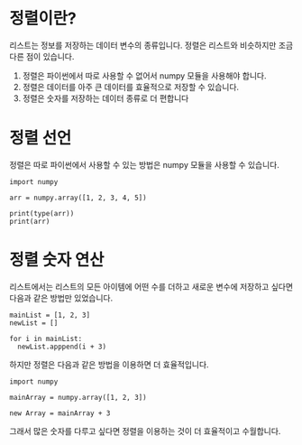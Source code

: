 # 정렬이란?
리스트는 정보를 저장하는 데이터 변수의 종류입니다. 정렬은 리스트와 비슷하지만 조금 다른 점이 있습니다.

1. 정렬은 파이썬에서 따로 사용할 수 없어서 numpy 모듈을 사용해야 합니다.
2. 정렬은 데이터를 아주 큰 데이터를 효율적으로 저장할 수 있습니다.
3. 정렬은 숫자를 저장하는 데이터 종류로 더 편합니다

# 정렬 선언
정렬은 따로 파이썬에서 사용할 수 있는 방법은 numpy 모듈을 사용할 수 있습니다.

```
import numpy

arr = numpy.array([1, 2, 3, 4, 5])

print(type(arr))
print(arr)
```

# 정렬 숫자 연산
리스트에서는 리스트의 모든 아이템에 어떤 수를 더하고 새로운 변수에 저장하고 싶다면 다음과 같은 방법만 있었습니다.

```
mainList = [1, 2, 3]
newList = []

for i in mainList:
  newList.apppend(i + 3)
```

하지만 정렬은 다음과 같은 방법을 이용하면 더 효율적입니다.

```
import numpy

mainArray = numpy.array([1, 2, 3])

new Array = mainArray + 3
```

그래서 많은 숫자를 다루고 싶다면 정렬을 이용하는 것이 더 효율적이고 수월합니다.

